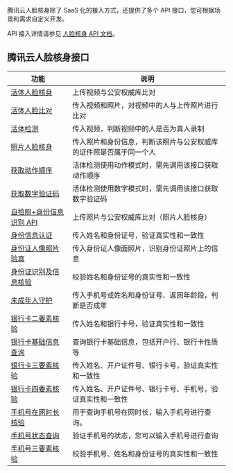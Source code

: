 腾讯云人脸核身除了 SaaS 化的接入方式，还提供了多个 API 接口，您可根据场景和需求自定义开发。  

API 接入详情请参见 [人脸核身 API 文档](https://cloud.tencent.com/document/product/1007/31320)。
## 腾讯云人脸核身接口

| 功能              | 说明                                |
| --------------- | ----------------------------------- |
|[活体人脸核身](https://cloud.tencent.com/document/api/1007/31818)|上传视频与公安权威库比对 |
|[活体人脸比对](https://cloud.tencent.com/document/api/1007/31819)|传入视频和照片，对视频中的人与上传照片进行比对 |
|[活体检测](https://cloud.tencent.com/document/product/1007/35330)| 传入视频，判断视频中的人是否为真人录制 |
|[照片人脸核身](https://cloud.tencent.com/document/product/1007/31820)|传入照片和身份信息，判断该照片与公安权威库的证件照是否属于同一个人|
|[获取动作顺序](https://cloud.tencent.com/document/api/1007/31822)| 活体检测使用动作模式时，需先调用该接口获取动作顺序 |
|[获取数字验证码](https://cloud.tencent.com/document/api/1007/31821) | 活体检测使用数字模式时，需先调用该接口获取数字验证码|
|[自拍照+身份信息识别	API](https://cloud.tencent.com/document/product/1007/35918)   |上传照片与公安权威库比对（照片人脸核身）  |
|[身份信息认证](https://cloud.tencent.com/document/api/1007/33188)| 传入姓名和身份证号，验证真实性和一致性 |
|[身份证人像照片验真](https://cloud.tencent.com/document/product/1007/47276) | 传入身份证人像面照片，识别身份证照片上的信息 |
|[身份证识别及信息核验](https://cloud.tencent.com/document/product/1007/37980) | 校验姓名和身份证号的真实性和一致性 |  
|[未成年人守护](https://cloud.tencent.com/document/product/1007/39766)|传入手机号或姓名和身份证号、返回年龄段，判断是否成年|
|[银行卡二要素核验](https://cloud.tencent.com/document/api/1007/35776) |传入姓名和银行卡号，验证真实性和一致性 |
|[银行卡基础信息查询](https://cloud.tencent.com/document/product/1007/47837) | 查询银行卡基础信息，包括开户行、银行卡性质等|
|[银行卡三要素核验](https://cloud.tencent.com/document/api/1007/33848)  | 传入姓名、开户证件号、银行卡号，验证真实性和一致性 |
|[银行卡四要素核验](https://cloud.tencent.com/document/api/1007/35775)  | 传入姓名、开户证件号、银行卡号、手机号，验证真实性和一致性 |
|[手机号在网时长核验](https://cloud.tencent.com/document/product/1007/40546) |用于查询手机号在网时长，输入手机号进行查询。|
|[手机号状态查询](https://cloud.tencent.com/document/product/1007/40545)|验证手机号的状态，您可以输入手机号进行查询|
|[手机号三要素核验](https://cloud.tencent.com/document/product/1007/39765)| 校验手机号、姓名和身份证号的真实性和一致性 |

